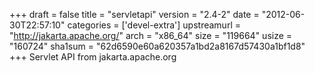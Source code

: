 +++
draft = false
title = "servletapi"
version = "2.4-2"
date = "2012-06-30T22:57:10"
categories = ['devel-extra']
upstreamurl = "http://jakarta.apache.org/"
arch = "x86_64"
size = "119664"
usize = "160724"
sha1sum = "62d6590e60a620357a1bd2a8167d57430a1bf1d8"
+++
Servlet API from jakarta.apache.org